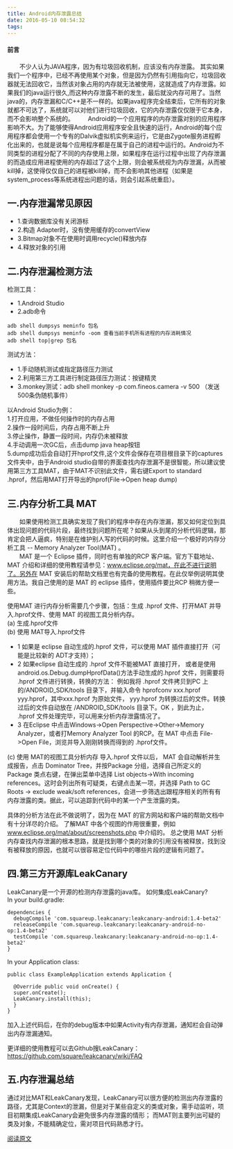 ```yaml
---
title: Android内存泄露总结
date: 2016-05-10 08:54:32
tags:
---
```


#### 前言
　　不少人认为JAVA程序，因为有垃圾回收机制，应该没有内存泄露。
其实如果我们一个程序中，已经不再使用某个对象，但是因为仍然有引用指向它，垃圾回收器就无法回收它，当然该对象占用的内存就无法被使用，这就造成了内存泄露。如果我们的java运行很久,而这种内存泄露不断的发生，最后就没内存可用了。当然java的，内存泄漏和C/C++是不一样的。如果java程序完全结束后，它所有的对象就都不可达了，系统就可以对他们进行垃圾回收，它的内存泄露仅仅限于它本身，而不会影响整个系统的。
　　Android的一个应用程序的内存泄露对别的应用程序影响不大。为了能够使得Android应用程序安全且快速的运行，Android的每个应用程序都会使用一个专有的Dalvik虚拟机实例来运行，它是由Zygote服务进程孵化出来的，也就是说每个应用程序都是在属于自己的进程中运行的。Android为不同类型的进程分配了不同的内存使用上限，如果程序在运行过程中出现了内存泄漏的而造成应用进程使用的内存超过了这个上限，则会被系统视为内存泄漏，从而被kill掉，这使得仅仅自己的进程被kill掉，而不会影响其他进程（如果是system_process等系统进程出问题的话，则会引起系统重启）。
## 一.内存泄漏常见原因
* 1.查询数据库没有关闭游标
* 2.构造 Adapter时，没有使用缓存的convertView
* 3.Bitmap对象不在使用时调用recycle()释放内存
* 4.释放对象的引用

## 二.内存泄漏检测方法
检测工具：
* 1.Android Studio
* 2.adb命令
```
adb shell dumpsys meminfo 包名
adb shell dumpsys meminfo -oom 查看当前手机所有进程的内存消耗情况
adb shell top|grep 包名
```

测试方法：
* 1.手动随机测试或指定路径压力测试    
* 2.利用第三方工具进行制定路径压力测试：按键精灵  
* 3.monkey测试：adb shell monkey -p com.fineos.camera -v 500  （发送500条伪随机事件）

以Android Studio为例：  
1.打开应用，不做任何操作时的内存占用  
2.操作一段时间后，内存占用不断上升  
3.停止操作，静置一段时间，内存仍未被释放  
4.手动调用一次GC后，点击dump java heap按钮  
5.dump成功后会自动打开hprof文件,这个文件会保存在项目根目录下的captures文件夹中，由于Android studio自带的界面查找内存泄漏不是很智能，所以建议使用第三方工具MAT，由于MAT不识别此文件，需右键Export to standard .hprof，然后用MAT打开导出的hprof(File->Open heap dump)

## 三.内存分析工具 MAT
　　如果使用检测工具确实发现了我们的程序中存在内存泄漏，那又如何定位到具体出现问题的代码片段，最终找到问题所在呢？如果从头到尾的分析代码逻辑，那肯定会把人逼疯，特别是在维护别人写的代码的时候。这里介绍一个极好的内存分析工具 -- Memory Analyzer Tool(MAT) 。  
　　MAT 是一个 Eclipse 插件，同时也有单独的RCP 客户端。官方下载地址、 MAT 介绍和详细的使用教程请参见：www.eclipse.org/mat，在此不进行说明了。另外在 MAT 安装后的帮助文档里也有完备的使用教程。在此仅举例说明其使用方法。我自己使用的是 MAT 的 eclipse 插件，使用插件要比RCP 稍微方便一些。  

使用MAT 进行内存分析需要几个步骤，包括：生成 .hprof 文件、打开MAT 并导入.hprof文件、使用 MAT 的视图工具分析内存。  
(a) 生成.hprof文件  
(b) 使用 MAT导入.hprof文件  
* 1 如果是 eclipse 自动生成的.hprof 文件，可以使用 MAT 插件直接打开（可能是比较新的 ADT才支持）；
* 2 如果eclipse 自动生成的 .hprof 文件不能被MAT 直接打开， 或者是使用 android.os.Debug.dumpHprofData()方法手动生成的.hprof 文件，则需要将 .hprof 文件进行转换，转换的方法：
例如我将 .hprof 文件拷贝到PC 上的/ANDROID_SDK/tools 目录下，并输入命令 hprofconv xxx.hprof yyy.hprof，其中xxx.hprof 为原始文件， yyy.hprof 为转换过后的文件。转换过后的文件自动放在 /ANDROID_SDK/tools 目录下。OK ，到此为止， .hprof 文件处理完毕，可以用来分析内存泄露情况了。
* 3 在Eclipse 中点击Windows->Open Perspective->Other->Memory Analyzer，或者打Memory Analyzer Tool 的RCP。在 MAT 中点击 File->Open File，浏览并导入刚刚转换而得到的 .hprof文件。  

(c) 使用 MAT的视图工具分析内存
导入.hprof 文件以后， MAT 会自动解析并生成报告，点击 Dominator Tree，并按Package 分组，选择自己所定义的 Package 类点右键，在弹出菜单中选择 List objects->With incoming
references。这时会列出所有可疑类，右键点击某一项，并选择 Path to GC Roots -> exclude weak/soft references，会进一步筛选出跟程序相关的所有有内存泄露的类。据此，可以追踪到代码中的某一个产生泄露的类。  

具体的分析方法在此不做说明了，因为在 MAT 的官方网站和客户端的帮助文档中有十分详尽的介绍。
了解MAT 中各个视图的作用很重要，例如 www.eclipse.org/mat/about/screenshots.php 中介绍的。
总之使用 MAT 分析内存查找内存泄漏的根本思路，就是找到哪个类的对象的引用没有被释放，找到没有被释放的原因，也就可以很容易定位代码中的哪些片段的逻辑有问题了。

## 四.第三方开源库LeakCanary
LeakCanary是一个开源的检测内存泄露的java库。
如何集成LeakCanary?  
In your build.gradle:
```
dependencies {
  debugCompile 'com.squareup.leakcanary:leakcanary-android:1.4-beta2'
  releaseCompile 'com.squareup.leakcanary:leakcanary-android-no-op:1.4-beta2'
  testCompile 'com.squareup.leakcanary:leakcanary-android-no-op:1.4-beta2'
}
```

In your Application class:
```
public class ExampleApplication extends Application {

  @Override public void onCreate() {
  super.onCreate();
  LeakCanary.install(this);
  }
}
```

加入上述代码后，在你的debug版本中如果Activity有内存泄漏，通知栏会自动弹出内存泄漏通知。

更详细的使用教程可以去Github搜LeakCanary：https://github.com/square/leakcanary/wiki/FAQ

## 五.内存泄漏总结
通过对比MAT和LeakCanary发现，LeakCanary可以很方便的检测出内存泄露的路径，尤其是Context的泄漏，但是对于某些自定义的类或对象，需手动监听，项目初期集成LeakCanary会避免很多内存泄露的情形；
而MAT则主要列出可疑的类及对象，不能精确定位，需对项目代码熟悉才行。

[阅读原文](http://ckj375.github.io/2016/05/10/Android%E5%86%85%E5%AD%98%E6%B3%84%E9%9C%B2%E6%80%BB%E7%BB%93/)
